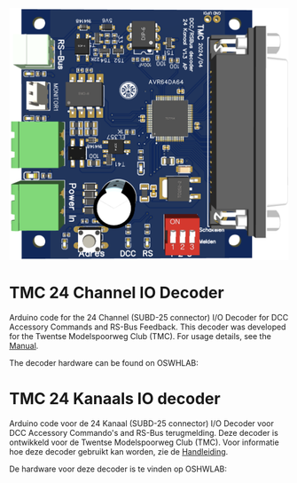 
![Figure](Documentation/Figuren/IO24-1.png)


# TMC 24 Channel IO Decoder
Arduino code for the 24 Channel (SUBD-25 connector) I/O Decoder for DCC Accessory Commands and RS-Bus Feedback. This decoder was developed for the  Twentse Modelspoorweg Club (TMC). For usage details, see the [Manual](Documentation/Manual_24_Channel_IO_decoder.pdf).

The decoder hardware can be found on OSWHLAB:

# TMC 24 Kanaals IO decoder
Arduino code voor de 24 Kanaal (SUBD-25 connector) I/O Decoder voor DCC Accessory Commando's and RS-Bus terugmelding. Deze decoder is ontwikkeld voor de Twentse Modelspoorweg Club (TMC). Voor informatie hoe deze decoder gebruikt kan worden, zie de [Handleiding](Documentation/Handleiding_TMC_24Kanaal_Decoder.pdf).

De hardware voor deze decoder is te vinden op OSHWLAB:

